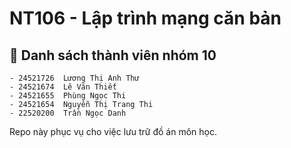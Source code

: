 ﻿# NT106 - Lập trình mạng căn bản
## 👥 Danh sách thành viên nhóm 10    
	- 24521726	Lương Thị Anh Thư  
	- 24521674	Lê Văn Thiết  
	- 24521655	Phùng Ngọc Thi  
	- 24521654	Nguyễn Thị Trang Thi  
	- 22520200	Trần Ngọc Danh  

Repo này phục vụ cho việc lưu trữ đồ án môn học.
